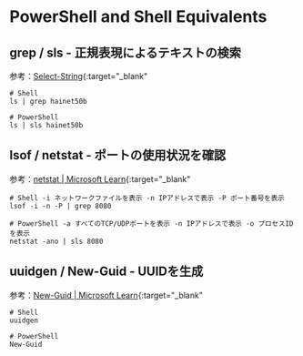 # PowerShell and Shell Equivalents

## grep / sls - 正規表現によるテキストの検索
参考：[Select-String](https://learn.microsoft.com/ja-jp/powershell/module/microsoft.powershell.utility/select-string){:target="_blank"
```
# Shell
ls | grep hainet50b

# PowerShell
ls | sls hainet50b
```

## lsof / netstat - ポートの使用状況を確認
参考：[netstat | Microsoft Learn](https://learn.microsoft.com/ja-jp/windows-server/administration/windows-commands/netstat){:target="_blank"
```
# Shell -i ネットワークファイルを表示 -n IPアドレスで表示 -P ポート番号を表示
lsof -i -n -P | grep 8080

# PowerShell -a すべてのTCP/UDPポートを表示 -n IPアドレスで表示 -o プロセスIDを表示
netstat -ano | sls 8080
```

## uuidgen / New-Guid - UUIDを生成
参考：[New-Guid | Microsoft Learn](https://learn.microsoft.com/ja-jp/powershell/module/microsoft.powershell.utility/new-guid?view=powershell-7.3){:target="_blank"
```
# Shell
uuidgen

# PowerShell
New-Guid
```